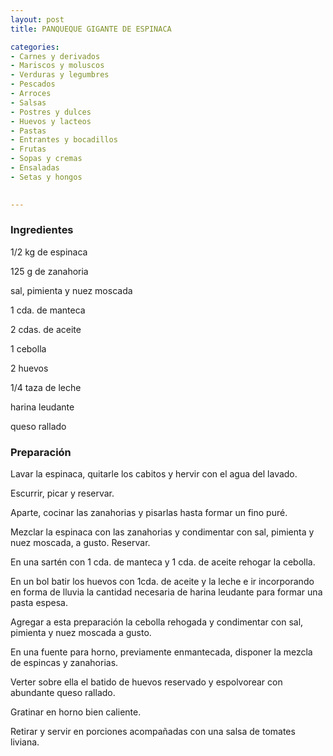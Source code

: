 ```yaml
---
layout: post
title: PANQUEQUE GIGANTE DE ESPINACA

categories:
- Carnes y derivados
- Mariscos y moluscos
- Verduras y legumbres
- Pescados
- Arroces
- Salsas
- Postres y dulces
- Huevos y lacteos
- Pastas
- Entrantes y bocadillos
- Frutas
- Sopas y cremas
- Ensaladas
- Setas y hongos
 

---
```

<h3>Ingredientes</h3>

1/2 kg de espinaca

125 g de zanahoria

sal, pimienta y nuez moscada

1 cda. de manteca

2 cdas. de aceite

1 cebolla

2 huevos

1/4 taza de leche

harina leudante

queso rallado

<h3>Preparación</h3>

Lavar la espinaca, quitarle los cabitos y hervir con el agua del lavado.

Escurrir, picar y reservar.

Aparte, cocinar las zanahorias y pisarlas hasta formar un fino puré.

Mezclar la espinaca con las zanahorias y condimentar con sal, pimienta y nuez moscada, a gusto. Reservar.

En una sartén con 1 cda. de manteca y 1 cda. de aceite rehogar la cebolla.

En un bol batir los huevos con 1cda. de aceite y la leche e ir incorporando en forma de lluvia la cantidad necesaria de harina leudante para formar una pasta espesa.

Agregar a esta preparación la cebolla rehogada y condimentar con sal, pimienta y nuez moscada a gusto.

En una fuente para horno, previamente enmantecada, disponer la mezcla de espincas y zanahorias.

Verter sobre ella el batido de huevos reservado y espolvorear con abundante queso rallado.

Gratinar en horno bien caliente.

Retirar y servir en porciones acompañadas con una salsa de tomates liviana.

